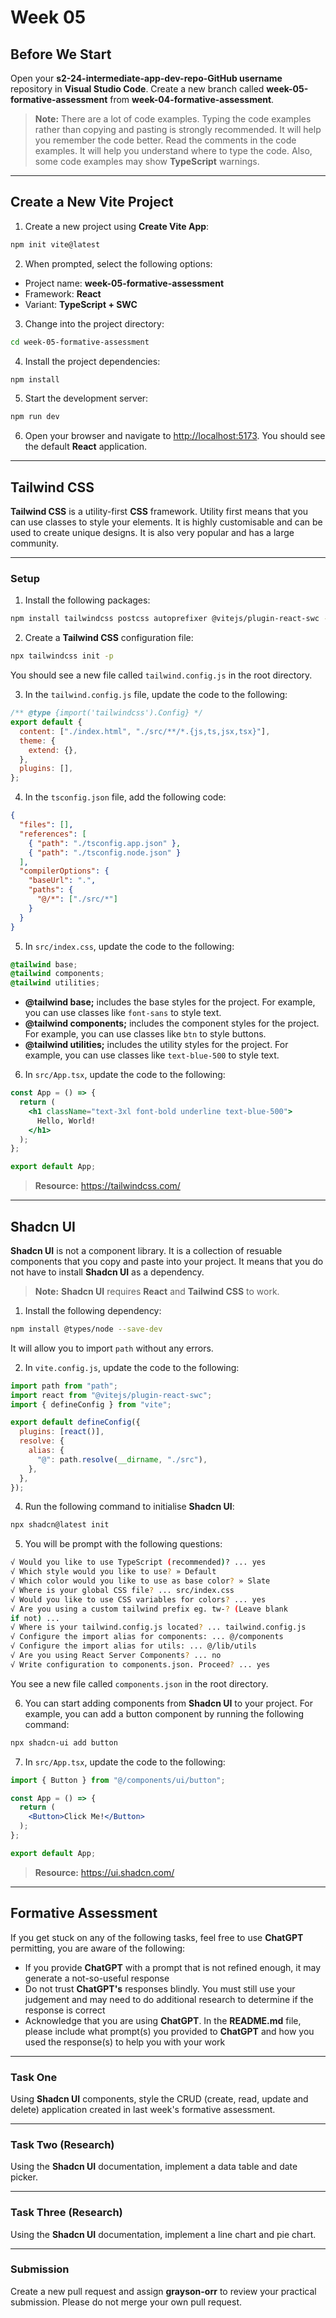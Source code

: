 # Week 05

## Before We Start

Open your **s2-24-intermediate-app-dev-repo-GitHub username** repository in **Visual Studio Code**. Create a new branch called **week-05-formative-assessment** from **week-04-formative-assessment**.

> **Note:** There are a lot of code examples. Typing the code examples rather than copying and pasting is strongly recommended. It will help you remember the code better. Read the comments in the code examples. It will help you understand where to type the code. Also, some code examples may show **TypeScript** warnings.

---

## Create a New Vite Project

1. Create a new project using **Create Vite App**:

```bash
npm init vite@latest
```

2. When prompted, select the following options:

- Project name: **week-05-formative-assessment**
- Framework: **React**
- Variant: **TypeScript + SWC**

3. Change into the project directory:

```bash
cd week-05-formative-assessment
```

4. Install the project dependencies:

```bash
npm install
```

5. Start the development server:

```bash
npm run dev
```

6. Open your browser and navigate to <http://localhost:5173>. You should see the default **React** application.

---

## Tailwind CSS

**Tailwind CSS** is a utility-first **CSS** framework. Utility first means that you can use classes to style your elements. It is highly customisable and can be used to create unique designs. It is also very popular and has a large community.

---

### Setup

1. Install the following packages:

```bash
npm install tailwindcss postcss autoprefixer @vitejs/plugin-react-swc --save-dev
```

2. Create a **Tailwind CSS** configuration file:

```bash
npx tailwindcss init -p
```

You should see a new file called `tailwind.config.js` in the root directory.

3. In the `tailwind.config.js` file, update the code to the following:

```js
/** @type {import('tailwindcss').Config} */
export default {
  content: ["./index.html", "./src/**/*.{js,ts,jsx,tsx}"],
  theme: {
    extend: {},
  },
  plugins: [],
};
```

4. In the `tsconfig.json` file, add the following code:

```json
{
  "files": [],
  "references": [
    { "path": "./tsconfig.app.json" },
    { "path": "./tsconfig.node.json" }
  ],
  "compilerOptions": {
    "baseUrl": ".",
    "paths": {
      "@/*": ["./src/*"]
    }
  }
}
```

5. In `src/index.css`, update the code to the following:

```css
@tailwind base;
@tailwind components;
@tailwind utilities;
```

- **@tailwind base;** includes the base styles for the project. For example, you can use classes like `font-sans` to style text.
- **@tailwind components;** includes the component styles for the project. For example, you can use classes like `btn` to style buttons.
- **@tailwind utilities;** includes the utility styles for the project. For example, you can use classes like `text-blue-500` to style text.

6. In `src/App.tsx`, update the code to the following:

```jsx
const App = () => {
  return (
    <h1 className="text-3xl font-bold underline text-blue-500">
      Hello, World!
    </h1>
  );
};

export default App;
```

> **Resource:** https://tailwindcss.com/

---

## Shadcn UI

**Shadcn UI** is not a component library. It is a collection of resuable components that you copy and paste into your project. It means that you do not have to install **Shadcn UI** as a dependency.

> **Note:** **Shadcn UI** requires **React** and **Tailwind CSS** to work.

1. Install the following dependency:

```bash
npm install @types/node --save-dev
```

It will allow you to import `path` without any errors.

2. In `vite.config.js`, update the code to the following:

```js
import path from "path";
import react from "@vitejs/plugin-react-swc";
import { defineConfig } from "vite";

export default defineConfig({
  plugins: [react()],
  resolve: {
    alias: {
      "@": path.resolve(__dirname, "./src"),
    },
  },
});
```


4. Run the following command to initialise **Shadcn UI**:

```bash
npx shadcn@latest init
```

5. You will be prompt with the following questions:

```bash
√ Would you like to use TypeScript (recommended)? ... yes
√ Which style would you like to use? » Default
√ Which color would you like to use as base color? » Slate
√ Where is your global CSS file? ... src/index.css
√ Would you like to use CSS variables for colors? ... yes
√ Are you using a custom tailwind prefix eg. tw-? (Leave blank
if not) ...
√ Where is your tailwind.config.js located? ... tailwind.config.js
√ Configure the import alias for components: ... @/components
√ Configure the import alias for utils: ... @/lib/utils
√ Are you using React Server Components? ... no
√ Write configuration to components.json. Proceed? ... yes
```

You see a new file called `components.json` in the root directory.

6. You can start adding components from **Shadcn UI** to your project. For example, you can add a button component by running the following command:

```bash
npx shadcn-ui add button
```

7. In `src/App.tsx`, update the code to the following:

```jsx
import { Button } from "@/components/ui/button";

const App = () => {
  return (
    <Button>Click Me!</Button>
  );
};

export default App;
```

> **Resource:** <https://ui.shadcn.com/>

---

## Formative Assessment

If you get stuck on any of the following tasks, feel free to use **ChatGPT** permitting, you are aware of the following:

- If you provide **ChatGPT** with a prompt that is not refined enough, it may generate a not-so-useful response
- Do not trust **ChatGPT's** responses blindly. You must still use your judgement and may need to do additional research to determine if the response is correct
- Acknowledge that you are using **ChatGPT**. In the **README.md** file, please include what prompt(s) you provided to **ChatGPT** and how you used the response(s) to help you with your work

---

### Task One

Using **Shadcn UI** components, style the CRUD (create, read, update and delete) application created in last week's formative assessment. 

---

### Task Two (Research)

Using the **Shadcn UI** documentation, implement a data table and date picker.

---

### Task Three (Research)

Using the **Shadcn UI** documentation, implement a line chart and pie chart.

---

### Submission

Create a new pull request and assign **grayson-orr** to review your practical submission. Please do not merge your own pull request.
